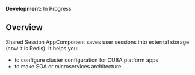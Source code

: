 **Development:** In Progress

## Overview

Shared Session AppComponent saves user sessions into external storage (now it is Redis).
It helps you:
- to configure cluster configuration for CUBA.platform apps
- to make SOA or microservices architecture

